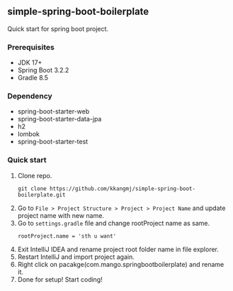 ## simple-spring-boot-boilerplate

Quick start for spring boot project. 

### Prerequisites
- JDK 17+
- Spring Boot 3.2.2
- Gradle 8.5

### Dependency

- spring-boot-starter-web
- spring-boot-starter-data-jpa
- h2
- lombok
- spring-boot-starter-test

### Quick start

1. Clone repo.
    ```
    git clone https://github.com/kkangmj/simple-spring-boot-boilerplate.git
    ```
2. Go to `File > Project Structure > Project > Project Name` and update project name with new name.
3. Go to `settings.gradle` file and change rootProject name as same.
    ```
    rootProject.name = 'sth u want'
    ```
4. Exit IntelliJ IDEA and rename project root folder name in file explorer. 
5. Restart IntelliJ and import project again.
6. Right click on pacakge(com.mango.springbootboilerplate) and rename it.
7. Done for setup! Start coding!

